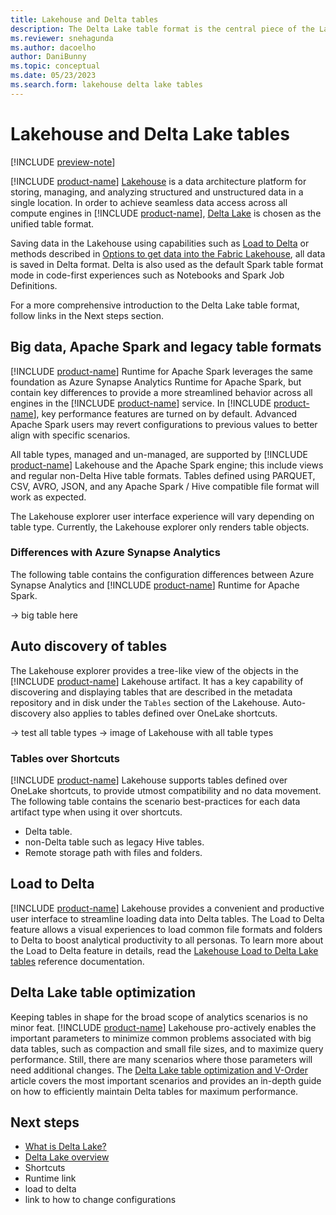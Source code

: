 ```yaml
---
title: Lakehouse and Delta tables
description: The Delta Lake table format is the central piece of the Lakehouse.
ms.reviewer: snehagunda
ms.author: dacoelho
author: DaniBunny
ms.topic: conceptual
ms.date: 05/23/2023
ms.search.form: lakehouse delta lake tables
---
```


# Lakehouse and Delta Lake tables

[!INCLUDE [preview-note](../includes/preview-note.md)]

[!INCLUDE [product-name](../includes/product-name.md)] [Lakehouse](lakehouse-overview.md) is a data architecture platform for storing, managing, and analyzing structured and unstructured data in a single location. In order to achieve seamless data access across all compute engines in [!INCLUDE [product-name](../includes/product-name.md)], [Delta Lake](/azure/synapse-analytics/spark/apache-spark-what-is-delta-lake) is chosen as the unified table format.

Saving data in the Lakehouse using capabilities such as [Load to Delta](load-to-delta.md) or methods described in [Options to get data into the Fabric Lakehouse](load-data-lakehouse.md), all data is saved in Delta format. Delta is also used as the default Spark table format mode in code-first experiences such as Notebooks and Spark Job Definitions.

For a more comprehensive introduction to the Delta Lake table format, follow links in the Next steps section.

## Big data, Apache Spark and legacy table formats

[!INCLUDE [product-name](../includes/product-name.md)] Runtime for Apache Spark leverages the same foundation as Azure Synapse Analytics Runtime for Apache Spark, but contain key differences to provide a more streamlined behavior across all engines in the [!INCLUDE [product-name](../includes/product-name.md)] service. In [!INCLUDE [product-name](../includes/product-name.md)], key performance features are turned on by default. Advanced Apache Spark users may revert configurations to previous values to better align with specific scenarios.

All table types, managed and un-managed, are supported by [!INCLUDE [product-name](../includes/product-name.md)] Lakehouse and the Apache Spark engine; this include views and regular non-Delta Hive table formats. Tables defined using PARQUET, CSV, AVRO, JSON, and any Apache Spark / Hive compatible file format will work as expected.

The Lakehouse explorer user interface experience will vary depending on table type. Currently, the Lakehouse explorer only renders table objects.

### Differences with Azure Synapse Analytics

The following table contains the configuration differences between Azure Synapse Analytics and [!INCLUDE [product-name](../includes/product-name.md)] Runtime for Apache Spark.

-> big table here

## Auto discovery of tables

The Lakehouse explorer provides a tree-like view of the objects in the [!INCLUDE [product-name](../includes/product-name.md)] Lakehouse artifact. It has a key capability of discovering and displaying tables that are described in the metadata repository and in disk under the ```Tables``` section of the Lakehouse. Auto-discovery also applies to tables defined over OneLake shortcuts.

-> test all table types
-> image of Lakehouse with all table types

### Tables over Shortcuts

[!INCLUDE [product-name](../includes/product-name.md)] Lakehouse supports tables defined over OneLake shortcuts, to provide utmost compatibility and no data movement. The following table contains the scenario best-practices for each data artifact type when using it over shortcuts.

* Delta table.
* non-Delta table such as legacy Hive tables.
* Remote storage path with files and folders.

## Load to Delta

[!INCLUDE [product-name](../includes/product-name.md)] Lakehouse provides a convenient and productive user interface to streamline loading data into Delta tables. The Load to Delta feature allows a visual experiences to load common file formats and folders to Delta to boost analytical productivity to all personas. To learn more about the Load to Delta feature in details, read the [Lakehouse Load to Delta Lake tables](load-to-delta.md) reference documentation.

## Delta Lake table optimization

Keeping tables in shape for the broad scope of analytics scenarios is no minor feat. [!INCLUDE [product-name](../includes/product-name.md)] Lakehouse pro-actively enables the important parameters to minimize common problems associated with big data tables, such as compaction and small file sizes, and to maximize query performance. Still, there are many scenarios where those parameters will need additional changes. The [Delta Lake table optimization and V-Order](delta-optimization-and-v-order.md) article covers the most important scenarios and provides an in-depth guide on how to efficiently maintain Delta tables for maximum performance.

## Next steps

- [What is Delta Lake?](/azure/synapse-analytics/spark/apache-spark-what-is-delta-lake)
- [Delta Lake overview](/azure/synapse-analytics/spark/apache-spark-delta-lake-overview?pivots=programming-language-python)
- Shortcuts
- Runtime link
- load to delta
- link to how to change configurations